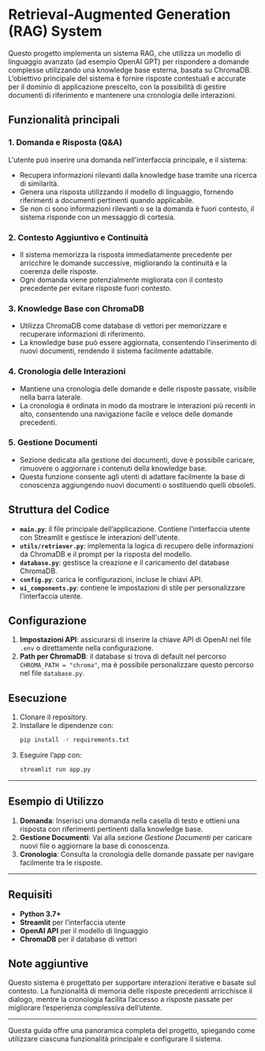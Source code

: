
# Retrieval-Augmented Generation (RAG) System

Questo progetto implementa un sistema RAG, che utilizza un modello di linguaggio avanzato (ad esempio OpenAI GPT) per rispondere a domande complesse utilizzando una knowledge base esterna, basata su ChromaDB. L’obiettivo principale del sistema è fornire risposte contestuali e accurate per il dominio di applicazione prescelto, con la possibilità di gestire documenti di riferimento e mantenere una cronologia delle interazioni.

## Funzionalità principali

### 1. Domanda e Risposta (Q&A)
L'utente può inserire una domanda nell'interfaccia principale, e il sistema:
   - Recupera informazioni rilevanti dalla knowledge base tramite una ricerca di similarità.
   - Genera una risposta utilizzando il modello di linguaggio, fornendo riferimenti a documenti pertinenti quando applicabile.
   - Se non ci sono informazioni rilevanti o se la domanda è fuori contesto, il sistema risponde con un messaggio di cortesia.

### 2. Contesto Aggiuntivo e Continuità
   - Il sistema memorizza la risposta immediatamente precedente per arricchire le domande successive, migliorando la continuità e la coerenza delle risposte.
   - Ogni domanda viene potenzialmente migliorata con il contesto precedente per evitare risposte fuori contesto.

### 3. Knowledge Base con ChromaDB
   - Utilizza ChromaDB come database di vettori per memorizzare e recuperare informazioni di riferimento.
   - La knowledge base può essere aggiornata, consentendo l'inserimento di nuovi documenti, rendendo il sistema facilmente adattabile.

### 4. Cronologia delle Interazioni
   - Mantiene una cronologia delle domande e delle risposte passate, visibile nella barra laterale.
   - La cronologia è ordinata in modo da mostrare le interazioni più recenti in alto, consentendo una navigazione facile e veloce delle domande precedenti.

### 5. Gestione Documenti
   - Sezione dedicata alla gestione dei documenti, dove è possibile caricare, rimuovere o aggiornare i contenuti della knowledge base.
   - Questa funzione consente agli utenti di adattare facilmente la base di conoscenza aggiungendo nuovi documenti o sostituendo quelli obsoleti.

## Struttura del Codice

- **`main.py`**: il file principale dell’applicazione. Contiene l'interfaccia utente con Streamlit e gestisce le interazioni dell'utente.
- **`utils/retriever.py`**: implementa la logica di recupero delle informazioni da ChromaDB e il prompt per la risposta del modello.
- **`database.py`**: gestisce la creazione e il caricamento del database ChromaDB.
- **`config.py`**: carica le configurazioni, incluse le chiavi API.
- **`ui_components.py`**: contiene le impostazioni di stile per personalizzare l’interfaccia utente.

## Configurazione

1. **Impostazioni API**: assicurarsi di inserire la chiave API di OpenAI nel file `.env` o direttamente nella configurazione.
2. **Path per ChromaDB**: il database si trova di default nel percorso `CHROMA_PATH = "chroma"`, ma è possibile personalizzare questo percorso nel file `database.py`.

## Esecuzione

1. Clonare il repository.
2. Installare le dipendenze con:
   ```bash
   pip install -r requirements.txt
   ```
3. Eseguire l’app con:
   ```bash
   streamlit run app.py
   ```

---

## Esempio di Utilizzo

1. **Domanda**: Inserisci una domanda nella casella di testo e ottieni una risposta con riferimenti pertinenti dalla knowledge base.
2. **Gestione Documenti**: Vai alla sezione *Gestione Documenti* per caricare nuovi file o aggiornare la base di conoscenza.
3. **Cronologia**: Consulta la cronologia delle domande passate per navigare facilmente tra le risposte.

---

## Requisiti

- **Python 3.7+**
- **Streamlit** per l’interfaccia utente
- **OpenAI API** per il modello di linguaggio
- **ChromaDB** per il database di vettori

## Note aggiuntive

Questo sistema è progettato per supportare interazioni iterative e basate sul contesto. La funzionalità di memoria delle risposte precedenti arricchisce il dialogo, mentre la cronologia facilita l’accesso a risposte passate per migliorare l’esperienza complessiva dell’utente.

--- 


Questa guida offre una panoramica completa del progetto, spiegando come utilizzare ciascuna funzionalità principale e configurare il sistema.